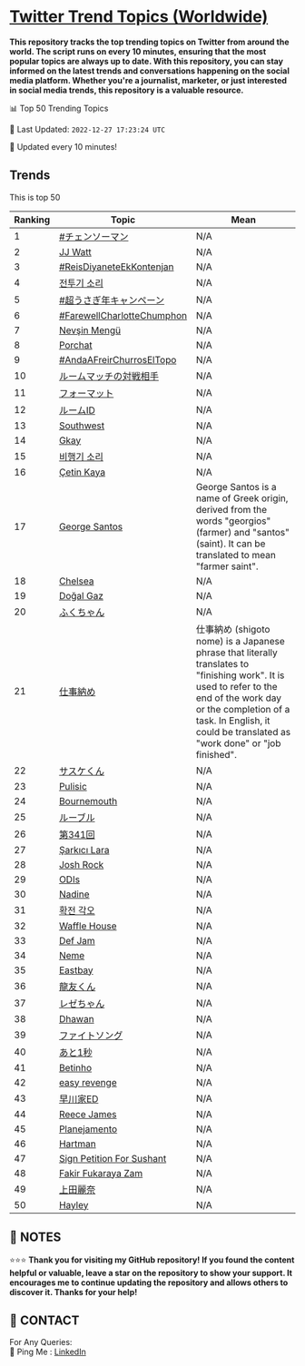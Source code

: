 [Twitter Trend Topics (Worldwide)](https://github.com/ErcinDedeoglu/Twitter-Trend-Topics)
==========

**This repository tracks the top trending topics on Twitter from around the world. 
The script runs on every 10 minutes, ensuring that the most popular topics are always up to date. 
With this repository, you can stay informed on the latest trends and conversations happening on the social media platform. 
Whether you're a journalist, marketer, or just interested in social media trends, this repository is a valuable resource.**


📊 Top 50 Trending Topics

📆 Last Updated: `2022-12-27 17:23:24 UTC`

🔧 Updated every 10 minutes!


## Trends

This is top 50

| Ranking | Topic | Mean |
| ------- | ------------ | ------------ |
| 1 | [#チェンソーマン](http://twitter.com/search?q=%23%e3%83%81%e3%82%a7%e3%83%b3%e3%82%bd%e3%83%bc%e3%83%9e%e3%83%b3) | N/A |
| 2 | [JJ Watt](http://twitter.com/search?q=JJ+Watt) | N/A |
| 3 | [#ReisDiyaneteEkKontenjan](http://twitter.com/search?q=%23ReisDiyaneteEkKontenjan) | N/A |
| 4 | [전투기 소리](http://twitter.com/search?q=%ec%a0%84%ed%88%ac%ea%b8%b0+%ec%86%8c%eb%a6%ac) | N/A |
| 5 | [#超うさぎ年キャンペーン](http://twitter.com/search?q=%23%e8%b6%85%e3%81%86%e3%81%95%e3%81%8e%e5%b9%b4%e3%82%ad%e3%83%a3%e3%83%b3%e3%83%9a%e3%83%bc%e3%83%b3) | N/A |
| 6 | [#FarewellCharlotteChumphon](http://twitter.com/search?q=%23FarewellCharlotteChumphon) | N/A |
| 7 | [Nevşin Mengü](http://twitter.com/search?q=Nev%c5%9fin+Meng%c3%bc) | N/A |
| 8 | [Porchat](http://twitter.com/search?q=Porchat) | N/A |
| 9 | [#AndaAFreirChurrosElTopo](http://twitter.com/search?q=%23AndaAFreirChurrosElTopo) | N/A |
| 10 | [ルームマッチの対戦相手](http://twitter.com/search?q=%e3%83%ab%e3%83%bc%e3%83%a0%e3%83%9e%e3%83%83%e3%83%81%e3%81%ae%e5%af%be%e6%88%a6%e7%9b%b8%e6%89%8b) | N/A |
| 11 | [フォーマット](http://twitter.com/search?q=%e3%83%95%e3%82%a9%e3%83%bc%e3%83%9e%e3%83%83%e3%83%88) | N/A |
| 12 | [ルームID](http://twitter.com/search?q=%e3%83%ab%e3%83%bc%e3%83%a0ID) | N/A |
| 13 | [Southwest](http://twitter.com/search?q=Southwest) | N/A |
| 14 | [Gkay](http://twitter.com/search?q=Gkay) | N/A |
| 15 | [비행기 소리](http://twitter.com/search?q=%eb%b9%84%ed%96%89%ea%b8%b0+%ec%86%8c%eb%a6%ac) | N/A |
| 16 | [Çetin Kaya](http://twitter.com/search?q=%c3%87etin+Kaya) | N/A |
| 17 | [George Santos](http://twitter.com/search?q=George+Santos) | George Santos is a name of Greek origin, derived from the words "georgios" (farmer) and "santos" (saint). It can be translated to mean "farmer saint". |
| 18 | [Chelsea](http://twitter.com/search?q=Chelsea) | N/A |
| 19 | [Doğal Gaz](http://twitter.com/search?q=Do%c4%9fal+Gaz) | N/A |
| 20 | [ふくちゃん](http://twitter.com/search?q=%e3%81%b5%e3%81%8f%e3%81%a1%e3%82%83%e3%82%93) | N/A |
| 21 | [仕事納め](http://twitter.com/search?q=%e4%bb%95%e4%ba%8b%e7%b4%8d%e3%82%81) | 仕事納め (shigoto nome) is a Japanese phrase that literally translates to "finishing work". It is used to refer to the end of the work day or the completion of a task. In English, it could be translated as "work done" or "job finished". |
| 22 | [サスケくん](http://twitter.com/search?q=%e3%82%b5%e3%82%b9%e3%82%b1%e3%81%8f%e3%82%93) | N/A |
| 23 | [Pulisic](http://twitter.com/search?q=Pulisic) | N/A |
| 24 | [Bournemouth](http://twitter.com/search?q=Bournemouth) | N/A |
| 25 | [ルーブル](http://twitter.com/search?q=%e3%83%ab%e3%83%bc%e3%83%96%e3%83%ab) | N/A |
| 26 | [第341回](http://twitter.com/search?q=%e7%ac%ac341%e5%9b%9e) | N/A |
| 27 | [Şarkıcı Lara](http://twitter.com/search?q=%c5%9eark%c4%b1c%c4%b1+Lara) | N/A |
| 28 | [Josh Rock](http://twitter.com/search?q=Josh+Rock) | N/A |
| 29 | [ODIs](http://twitter.com/search?q=ODIs) | N/A |
| 30 | [Nadine](http://twitter.com/search?q=Nadine) | N/A |
| 31 | [확전 각오](http://twitter.com/search?q=%ed%99%95%ec%a0%84+%ea%b0%81%ec%98%a4) | N/A |
| 32 | [Waffle House](http://twitter.com/search?q=Waffle+House) | N/A |
| 33 | [Def Jam](http://twitter.com/search?q=Def+Jam) | N/A |
| 34 | [Neme](http://twitter.com/search?q=Neme) | N/A |
| 35 | [Eastbay](http://twitter.com/search?q=Eastbay) | N/A |
| 36 | [龍友くん](http://twitter.com/search?q=%e9%be%8d%e5%8f%8b%e3%81%8f%e3%82%93) | N/A |
| 37 | [レゼちゃん](http://twitter.com/search?q=%e3%83%ac%e3%82%bc%e3%81%a1%e3%82%83%e3%82%93) | N/A |
| 38 | [Dhawan](http://twitter.com/search?q=Dhawan) | N/A |
| 39 | [ファイトソング](http://twitter.com/search?q=%e3%83%95%e3%82%a1%e3%82%a4%e3%83%88%e3%82%bd%e3%83%b3%e3%82%b0) | N/A |
| 40 | [あと1秒](http://twitter.com/search?q=%e3%81%82%e3%81%a81%e7%a7%92) | N/A |
| 41 | [Betinho](http://twitter.com/search?q=Betinho) | N/A |
| 42 | [easy revenge](http://twitter.com/search?q=easy+revenge) | N/A |
| 43 | [早川家ED](http://twitter.com/search?q=%e6%97%a9%e5%b7%9d%e5%ae%b6ED) | N/A |
| 44 | [Reece James](http://twitter.com/search?q=Reece+James) | N/A |
| 45 | [Planejamento](http://twitter.com/search?q=Planejamento) | N/A |
| 46 | [Hartman](http://twitter.com/search?q=Hartman) | N/A |
| 47 | [Sign Petition For Sushant](http://twitter.com/search?q=Sign+Petition+For+Sushant) | N/A |
| 48 | [Fakir Fukaraya Zam](http://twitter.com/search?q=Fakir+Fukaraya+Zam) | N/A |
| 49 | [上田麗奈](http://twitter.com/search?q=%e4%b8%8a%e7%94%b0%e9%ba%97%e5%a5%88) | N/A |
| 50 | [Hayley](http://twitter.com/search?q=Hayley) | N/A |




## 📝 NOTES

⭐⭐⭐ **Thank you for visiting my GitHub repository! If you found the content helpful or valuable, leave a star on the repository to show your support. It encourages me to continue updating the repository and allows others to discover it. Thanks for your help!**

## 📨 CONTACT

 For Any Queries:  
            🏓 Ping Me : [LinkedIn](https://www.linkedin.com/in/ercindedeoglu/)